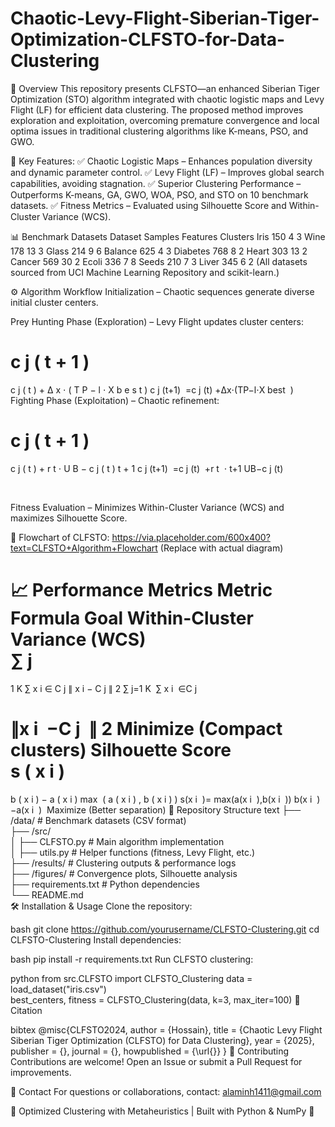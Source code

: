 # Chaotic-Levy-Flight-Siberian-Tiger-Optimization-CLFSTO-for-Data-Clustering
📌 Overview
This repository presents CLFSTO—an enhanced Siberian Tiger Optimization (STO) algorithm integrated with chaotic logistic maps and Levy Flight (LF) for efficient data clustering. The proposed method improves exploration and exploitation, overcoming premature convergence and local optima issues in traditional clustering algorithms like K-means, PSO, and GWO.

🔹 Key Features:
✅ Chaotic Logistic Maps – Enhances population diversity and dynamic parameter control.
✅ Levy Flight (LF) – Improves global search capabilities, avoiding stagnation.
✅ Superior Clustering Performance – Outperforms K-means, GA, GWO, WOA, PSO, and STO on 10 benchmark datasets.
✅ Fitness Metrics – Evaluated using Silhouette Score and Within-Cluster Variance (WCS).

📊 Benchmark Datasets
Dataset	Samples	Features	Clusters
Iris	150	4	3
Wine	178	13	3
Glass	214	9	6
Balance	625	4	3
Diabetes	768	8	2
Heart	303	13	2
Cancer	569	30	2
Ecoli	336	7	8
Seeds	210	7	3
Liver	345	6	2
(All datasets sourced from UCI Machine Learning Repository and scikit-learn.)

⚙️ Algorithm Workflow
Initialization – Chaotic sequences generate diverse initial cluster centers.

Prey Hunting Phase (Exploration) – Levy Flight updates cluster centers:

c
j
(
t
+
1
)
=
c
j
(
t
)
+
Δ
x
⋅
(
T
P
−
l
⋅
X
b
e
s
t
)
c 
j
(t+1)
​
 =c 
j
(t)
​
 +Δx⋅(TP−l⋅X 
best
​
 )
Fighting Phase (Exploitation) – Chaotic refinement:

c
j
(
t
+
1
)
=
c
j
(
t
)
+
r
t
⋅
U
B
−
c
j
(
t
)
t
+
1
c 
j
(t+1)
​
 =c 
j
(t)
​
 +r 
t
​
 ⋅ 
t+1
UB−c 
j
(t)
​
 
​
 
Fitness Evaluation – Minimizes Within-Cluster Variance (WCS) and maximizes Silhouette Score.

📌 Flowchart of CLFSTO:
https://via.placeholder.com/600x400?text=CLFSTO+Algorithm+Flowchart (Replace with actual diagram)

📈 Performance Metrics
Metric	Formula	Goal
Within-Cluster Variance (WCS)	
∑
j
=
1
K
∑
x
i
∈
C
j
∥
x
i
−
C
j
∥
2
∑ 
j=1
K
​
 ∑ 
x 
i
​
 ∈C 
j
​
 
​
 ∥x 
i
​
 −C 
j
​
 ∥ 
2
 	Minimize (Compact clusters)
Silhouette Score	
s
(
x
i
)
=
b
(
x
i
)
−
a
(
x
i
)
max
⁡
(
a
(
x
i
)
,
b
(
x
i
)
)
s(x 
i
​
 )= 
max(a(x 
i
​
 ),b(x 
i
​
 ))
b(x 
i
​
 )−a(x 
i
​
 )
​
 	Maximize (Better separation)
📂 Repository Structure
text
├── /data/            # Benchmark datasets (CSV format)  
├── /src/              
│   ├── CLFSTO.py     # Main algorithm implementation  
│   ├── utils.py      # Helper functions (fitness, Levy Flight, etc.)  
├── /results/         # Clustering outputs & performance logs  
├── /figures/         # Convergence plots, Silhouette analysis  
├── requirements.txt  # Python dependencies  
└── README.md  
🛠️ Installation & Usage
Clone the repository:

bash
git clone https://github.com/yourusername/CLFSTO-Clustering.git
cd CLFSTO-Clustering
Install dependencies:

bash
pip install -r requirements.txt
Run CLFSTO clustering:

python
from src.CLFSTO import CLFSTO_Clustering
data = load_dataset("iris.csv")  
best_centers, fitness = CLFSTO_Clustering(data, k=3, max_iter=100)
📜 Citation

bibtex
@misc{CLFSTO2024,
  author = {Hossain},
  title = {Chaotic Levy Flight Siberian Tiger Optimization (CLFSTO) for Data Clustering},
  year = {2025},
  publisher = {},
  journal = {},
  howpublished = {\url{}}
}
🤝 Contributing
Contributions are welcome! Open an Issue or submit a Pull Request for improvements.

📧 Contact
For questions or collaborations, contact: alaminh1411@gmail.com

🔹 Optimized Clustering with Metaheuristics | Built with Python & NumPy 🔹
